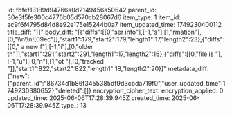 id: fbfef13189d94766a0d2149456a50642
parent_id: 30e3f5fe300c4776b05d570cb28067d6
item_type: 1
item_id: ac9f6f4795d84d8e92e175e15244b0a7
item_updated_time: 1749230400112
title_diff: "[]"
body_diff: "[{\"diffs\":[[0,\"ser info\"],[-1,\"s\"],[1,\"rmation\"],[0,\"\\\n\\\n![09ec\"]],\"start1\":179,\"start2\":179,\"length1\":17,\"length2\":23},{\"diffs\":[[0,\" a new f\"],[-1,\"i\"],[0,\"older th\"]],\"start1\":291,\"start2\":291,\"length1\":17,\"length2\":16},{\"diffs\":[[0,\"file is \"],[-1,\"u\"],[0,\"n\"],[1,\"ot \"],[0,\"tracked \"]],\"start1\":822,\"start2\":822,\"length1\":18,\"length2\":20}]"
metadata_diff: {"new":{"parent_id":"86734d1b86f3455385df9d3cbda719f0","user_updated_time":1749230380652},"deleted":[]}
encryption_cipher_text: 
encryption_applied: 0
updated_time: 2025-06-06T17:28:39.945Z
created_time: 2025-06-06T17:28:39.945Z
type_: 13